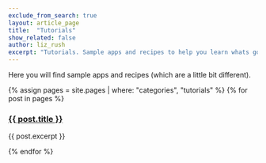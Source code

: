 ```yaml
---
exclude_from_search: true
layout: article_page
title:  "Tutorials"
show_related: false
author: liz_rush
excerpt: "Tutorials. Sample apps and recipes to help you learn whats going on."
---
```


Here you will find sample apps and recipes (which are a little bit different).

<div class="row overview-container">
{% assign pages = site.pages | where: "categories", "tutorials" %}
{% for post in pages %}
  <div class="col-xs-12 overview-brief">
  	<div class="col-md-2 overview-icon">
    	<a href="{{ post.url | relative_url}}"><img src="{{ site.baseurl }}/images/icons/{{ post.title }}.svg" alt="" itemprop="image"></a>
  	</div>
  	<div class="col-xs-10">
   		<h3><a href="{{ post.url | relative_url}}">{{ post.title }}</a></h3>
    	<p class="lg">{{ post.excerpt }}</p>
    </div>
  </div>
{% endfor %}
</div>
